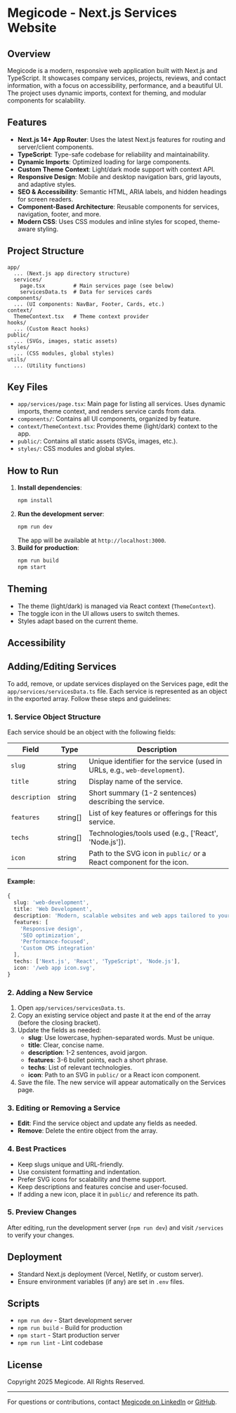 # Megicode - Next.js Services Website

## Overview
Megicode is a modern, responsive web application built with Next.js and TypeScript. It showcases company services, projects, reviews, and contact information, with a focus on accessibility, performance, and a beautiful UI. The project uses dynamic imports, context for theming, and modular components for scalability.

## Features
- **Next.js 14+ App Router**: Uses the latest Next.js features for routing and server/client components.
- **TypeScript**: Type-safe codebase for reliability and maintainability.
- **Dynamic Imports**: Optimized loading for large components.
- **Custom Theme Context**: Light/dark mode support with context API.
- **Responsive Design**: Mobile and desktop navigation bars, grid layouts, and adaptive styles.
- **SEO & Accessibility**: Semantic HTML, ARIA labels, and hidden headings for screen readers.
- **Component-Based Architecture**: Reusable components for services, navigation, footer, and more.
- **Modern CSS**: Uses CSS modules and inline styles for scoped, theme-aware styling.

## Project Structure
```
app/
  ... (Next.js app directory structure)
  services/
    page.tsx         # Main services page (see below)
    servicesData.ts  # Data for services cards
components/
  ... (UI components: NavBar, Footer, Cards, etc.)
context/
  ThemeContext.tsx   # Theme context provider
hooks/
  ... (Custom React hooks)
public/
  ... (SVGs, images, static assets)
styles/
  ... (CSS modules, global styles)
utils/
  ... (Utility functions)
```

## Key Files
- `app/services/page.tsx`: Main page for listing all services. Uses dynamic imports, theme context, and renders service cards from data.
- `components/`: Contains all UI components, organized by feature.
- `context/ThemeContext.tsx`: Provides theme (light/dark) context to the app.
- `public/`: Contains all static assets (SVGs, images, etc.).
- `styles/`: CSS modules and global styles.

## How to Run
1. **Install dependencies**:
   ```sh
   npm install
   ```
2. **Run the development server**:
   ```sh
   npm run dev
   ```
   The app will be available at `http://localhost:3000`.
3. **Build for production**:
   ```sh
   npm run build
   npm start
   ```

## Theming
- The theme (light/dark) is managed via React context (`ThemeContext`).
- The toggle icon in the UI allows users to switch themes.
- Styles adapt based on the current theme.

## Accessibility

## Adding/Editing Services

To add, remove, or update services displayed on the Services page, edit the `app/services/servicesData.ts` file. Each service is represented as an object in the exported array. Follow these steps and guidelines:

### 1. Service Object Structure
Each service should be an object with the following fields:

| Field        | Type     | Description                                                                 |
|--------------|----------|-----------------------------------------------------------------------------|
| `slug`       | string   | Unique identifier for the service (used in URLs, e.g., `web-development`).   |
| `title`      | string   | Display name of the service.                                                |
| `description`| string   | Short summary (1-2 sentences) describing the service.                       |
| `features`   | string[] | List of key features or offerings for this service.                         |
| `techs`      | string[] | Technologies/tools used (e.g., ['React', 'Node.js']).                        |
| `icon`       | string   | Path to the SVG icon in `public/` or a React component for the icon.         |

#### Example:
```ts
{
  slug: 'web-development',
  title: 'Web Development',
  description: 'Modern, scalable websites and web apps tailored to your business needs.',
  features: [
    'Responsive design',
    'SEO optimization',
    'Performance-focused',
    'Custom CMS integration'
  ],
  techs: ['Next.js', 'React', 'TypeScript', 'Node.js'],
  icon: '/web app icon.svg',
}
```

### 2. Adding a New Service
1. Open `app/services/servicesData.ts`.
2. Copy an existing service object and paste it at the end of the array (before the closing bracket).
3. Update the fields as needed:
   - **slug**: Use lowercase, hyphen-separated words. Must be unique.
   - **title**: Clear, concise name.
   - **description**: 1-2 sentences, avoid jargon.
   - **features**: 3-6 bullet points, each a short phrase.
   - **techs**: List of relevant technologies.
   - **icon**: Path to an SVG in `public/` or a React icon component.
4. Save the file. The new service will appear automatically on the Services page.

### 3. Editing or Removing a Service
- **Edit**: Find the service object and update any fields as needed.
- **Remove**: Delete the entire object from the array.

### 4. Best Practices
- Keep slugs unique and URL-friendly.
- Use consistent formatting and indentation.
- Prefer SVG icons for scalability and theme support.
- Keep descriptions and features concise and user-focused.
- If adding a new icon, place it in `public/` and reference its path.

### 5. Preview Changes
After editing, run the development server (`npm run dev`) and visit `/services` to verify your changes.

## Deployment
- Standard Next.js deployment (Vercel, Netlify, or custom server).
- Ensure environment variables (if any) are set in `.env` files.

## Scripts
- `npm run dev` - Start development server
- `npm run build` - Build for production
- `npm start` - Start production server
- `npm run lint` - Lint codebase

## License
Copyright 2025 Megicode. All Rights Reserved.

---

For questions or contributions, contact [Megicode on LinkedIn](https://www.linkedin.com/company/megicode) or [GitHub](https://github.com/megicode).
